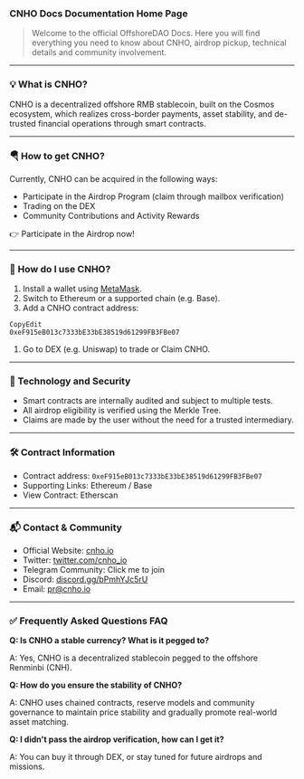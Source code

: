 ### CNHO Docs Documentation Home Page

> Welcome to the official OffshoreDAO Docs. Here you will find everything you need to know about CNHO, airdrop pickup, technical details and community involvement.

---

### 💡 What is CNHO?

CNHO is a decentralized offshore RMB stablecoin, built on the Cosmos ecosystem, which realizes cross-border payments, asset stability, and de-trusted financial operations through smart contracts.

---

### 🪂 How to get CNHO?

Currently, CNHO can be acquired in the following ways:

- Participate in the Airdrop Program (claim through mailbox verification)
- Trading on the DEX
- Community Contributions and Activity Rewards

👉 Participate in the Airdrop now\!

---

### 🦊 How do I use CNHO?

1. Install a wallet using [MetaMask](https://metamask.io/).
2. Switch to Ethereum or a supported chain (e.g. Base).
3. Add a CNHO contract address:

```
CopyEdit
0xeF915eB013c7333bE33bE38519d61299FB3FBe07
```

1. Go to DEX (e.g. Uniswap) to trade or Claim CNHO.

---

### 🔐 Technology and Security

- Smart contracts are internally audited and subject to multiple tests.
- All airdrop eligibility is verified using the Merkle Tree.
- Claims are made by the user without the need for a trusted intermediary.

---

### 🛠 Contract Information

- Contract address: `0xeF915eB013c7333bE33bE38519d61299FB3FBe07`
- Supporting Links: Ethereum / Base
- View Contract: Etherscan

---

### 📬 Contact & Community

- Official Website: [cnho.io](http://cnho.io)
- Twitter: [twitter.com/cnho_io](https://twitter.com/cnho_io)
- Telegram Community: Click me to join
- Discord: [discord.gg/bPmhYJc5rU](http://discord.gg/bPmhYJc5rU)
- Email: [pr@cnho.io](mailto:pr@cnho.io)

---

### ✅ Frequently Asked Questions FAQ

**Q: Is CNHO a stable currency? What is it pegged to?**

A: Yes, CNHO is a decentralized stablecoin pegged to the offshore Renminbi (CNH).

**Q: How do you ensure the stability of CNHO?**

A: CNHO uses chained contracts, reserve models and community governance to maintain price stability and gradually promote real-world asset matching.

**Q: I didn't pass the airdrop verification, how can I get it?**

A: You can buy it through DEX, or stay tuned for future airdrops and missions.